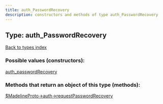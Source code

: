 ```yaml
---
title: auth_PasswordRecovery
description: constructors and methods of type auth_PasswordRecovery
---
```

## Type: auth\_PasswordRecovery  
[Back to types index](index.md)



### Possible values (constructors):

[auth\_passwordRecovery](../constructors/auth_passwordRecovery.md)  



### Methods that return an object of this type (methods):

[$MadelineProto->auth->requestPasswordRecovery](../methods/auth_requestPasswordRecovery.md)  



